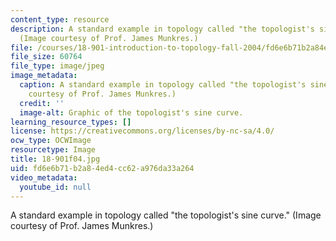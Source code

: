 ```yaml
---
content_type: resource
description: A standard example in topology called "the topologist's sine curve."
  (Image courtesy of Prof. James Munkres.)
file: /courses/18-901-introduction-to-topology-fall-2004/fd6e6b71b2a84ed4cc62a976da33a264_18-901f04.jpg
file_size: 60764
file_type: image/jpeg
image_metadata:
  caption: A standard example in topology called "the topologist's sine curve." (Image
    courtesy of Prof. James Munkres.)
  credit: ''
  image-alt: Graphic of the topologist's sine curve.
learning_resource_types: []
license: https://creativecommons.org/licenses/by-nc-sa/4.0/
ocw_type: OCWImage
resourcetype: Image
title: 18-901f04.jpg
uid: fd6e6b71-b2a8-4ed4-cc62-a976da33a264
video_metadata:
  youtube_id: null
---
```

A standard example in topology called "the topologist's sine curve." (Image courtesy of Prof. James Munkres.)